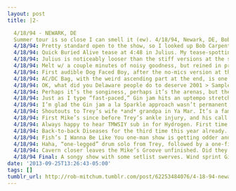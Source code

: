 ```yaml
---
layout: post
title: |2-

  4/18/94 - NEWARK, DE
  Summer tour is so close I can smell it (ew). 4/18/94, Newark, DE, Bob Carpenter Center, University of Delaware. http://t.co/Ws4nCNHCXX
  4/18/94: Pretty standard open to the show, so I looked up Bob Carpenter - he was the Phillies’ owner from 1943-72. #themoreyouknow
  4/18/94: Quick Buried Alive tease at 4:48 in Julius. My tease-spotting game is on point lately. (cc @bizarchive)
  4/18/94: Julius is noticeably looser than the stiff versions at the start of tour. Hoist material breaking in like a baseball glove.
  4/18/94: Melt w/ a couple minutes of noisy goodness, but reined in pretty fast. Would’ve been a strong ‘93 version, but it’s ‘94 now, baby.
  4/18/94: First audible Dog Faced Boy, after the no-mics version at the Beacon. Basically Trey solo.
  4/18/94: AC/DC Bag, with the weird ascending part at the end, is one of my favorite Phishy set closers.
  4/18/94: OK, what did you Delaware people do to deserve 2001 > Sample?
  4/18/94: Perhaps it’s the songiness, perhaps it’s the arenas, but these ‘94 shows feel really short, fast-paced.
  4/18/94: Just as I type “fast-paced,” Gin jam hits an uptempo stretch. Nice unison melodizing from Trey and Page. Lots of riff callbacks.
  4/18/94: I’m glad the Gin jam a la Sparkle approach wasn’t permanent, but that was a nice, unique version with a well-stuck landing.
  4/18/94: Shoutouts to Trey’s wife *and* grandpa in Ya Mar. It’s a family affair in Delaware.
  4/18/94: First Mike’s since before Trey’s ankle injury, and his call for volunteers reminded me that Mike’s once had a tramps section. #n00b
  4/18/94: Always happy to hear TMWSIY sub in for Hydrogen. First time since 8/7/93.
  4/18/94: Back-to-back Diseases for the third time this year already. Still no drift from the main theme, though I like Page’s piano comps.
  4/18/94: Fish’s I Wanna Be Like You one-man show is getting odder and odder. “I didn’t know monkeys played vacuum cleaners, King Louie!”
  4/18/94: Haha, “one-legged” drum solo from Trey, followed by a one-finger bass solo from Mike.
  4/18/94: Cavern closer leaves the Mike’s Groove unfinished. Did they forget? Is it impossible to play on one leg? RI/DE rivalry?
  4/18/94 Final: A songy show with some setlist swerves. Wind sprint Gin is the most memorable piece. Hi. I’m in Delaware. 
date: '2013-09-25T13:26:43-05:00'
tags: []
tumblr_url: http://rob-mitchum.tumblr.com/post/62253484076/4-18-94-newark-de-summer-tour-is-so-close-i-can
---
```

